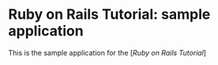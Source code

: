 # Ruby on Rails Tutorial: sample application

This is the sample application for
the [*Ruby on Rails Tutorial*]